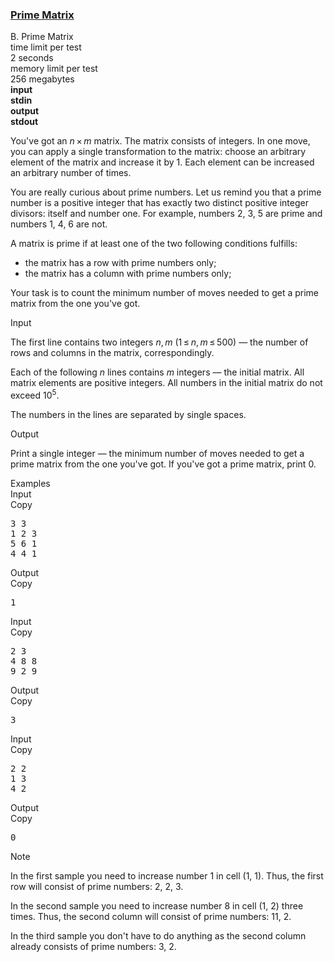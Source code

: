 <h3><a href="https://codeforces.com/contest/271/problem/B" target="_blank" rel="noopener noreferrer">Prime Matrix</a></h3>

<div class="header"><div class="title">B. Prime Matrix</div><div class="time-limit"><div class="property-title">time limit per test</div>2 seconds</div><div class="memory-limit"><div class="property-title">memory limit per test</div>256 megabytes</div><div class="input-file input-standard" style="font-weight: bold"><div class="property-title">input</div>stdin</div><div class="output-file output-standard" style="font-weight: bold"><div class="property-title">output</div>stdout</div></div><div><p>You've got an <span class="tex-span"><i>n</i> × <i>m</i></span> matrix. The matrix consists of integers. In one move, you can apply a single transformation to the matrix: choose an arbitrary element of the matrix and increase it by <span class="tex-span">1</span>. Each element can be increased an arbitrary number of times.</p><p>You are really curious about prime numbers. Let us remind you that a <span class="tex-font-style-it">prime number</span> is a positive integer that has exactly two distinct positive integer divisors: itself and number one. For example, numbers 2, 3, 5 are prime and numbers 1, 4, 6 are not. </p><p>A matrix is <span class="tex-font-style-it">prime</span> if at least one of the two following conditions fulfills:</p><ul> <li> the matrix has a row with prime numbers only; </li><li> the matrix has a column with prime numbers only; </li></ul><p>Your task is to count the minimum number of moves needed to get a prime matrix from the one you've got.</p></div><div class="input-specification"><div class="section-title">Input</div><p>The first line contains two integers <span class="tex-span"><i>n</i>, <i>m</i></span> <span class="tex-span">(1 ≤ <i>n</i>, <i>m</i> ≤ 500)</span> — the number of rows and columns in the matrix, correspondingly.</p><p>Each of the following <span class="tex-span"><i>n</i></span> lines contains <span class="tex-span"><i>m</i></span> integers — the initial matrix. All matrix elements are positive integers. All numbers in the initial matrix do not exceed <span class="tex-span">10<sup class="upper-index">5</sup></span>.</p><p>The numbers in the lines are separated by single spaces.</p></div><div class="output-specification"><div class="section-title">Output</div><p>Print a single integer — the minimum number of moves needed to get a prime matrix from the one you've got. If you've got a prime matrix, print 0.</p></div><div class="sample-tests"><div class="section-title">Examples</div><div class="sample-test"><div class="input"><div class="title">Input<div title="Copy" data-clipboard-target="#id009015732868243085" id="id001352368370162903" class="input-output-copier">Copy</div></div><pre id="id009015732868243085">3 3<br>1 2 3<br>5 6 1<br>4 4 1<br></pre></div><div class="output"><div class="title">Output<div title="Copy" data-clipboard-target="#id008377770270081752" id="id003729133212785497" class="input-output-copier">Copy</div></div><pre id="id008377770270081752">1<br></pre></div><div class="input"><div class="title">Input<div title="Copy" data-clipboard-target="#id006142470930657977" id="id0006648967568871345" class="input-output-copier">Copy</div></div><pre id="id006142470930657977">2 3<br>4 8 8<br>9 2 9<br></pre></div><div class="output"><div class="title">Output<div title="Copy" data-clipboard-target="#id007724939929182072" id="id003179755833151491" class="input-output-copier">Copy</div></div><pre id="id007724939929182072">3<br></pre></div><div class="input"><div class="title">Input<div title="Copy" data-clipboard-target="#id005384204524768129" id="id002089699422000746" class="input-output-copier">Copy</div></div><pre id="id005384204524768129">2 2<br>1 3<br>4 2<br></pre></div><div class="output"><div class="title">Output<div title="Copy" data-clipboard-target="#id0015710360771719367" id="id007333451094827059" class="input-output-copier">Copy</div></div><pre id="id0015710360771719367">0<br></pre></div></div></div><div class="note"><div class="section-title">Note</div><p>In the first sample you need to increase number 1 in cell (1, 1). Thus, the first row will consist of prime numbers: 2, 2, 3.</p><p>In the second sample you need to increase number 8 in cell (1, 2) three times. Thus, the second column will consist of prime numbers: 11, 2.</p><p>In the third sample you don't have to do anything as the second column already consists of prime numbers: 3, 2. </p></div>
